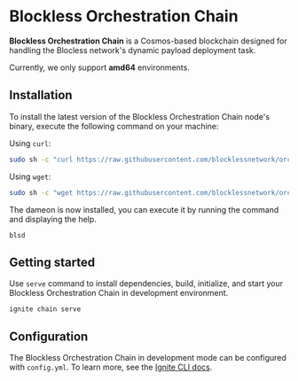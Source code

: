 # Blockless Orchestration Chain

**Blockless Orchestration Chain** is a Cosmos-based blockchain designed for handling the Blocless network's dynamic payload deployment task. 

Currently, we only support **amd64** environments.

## Installation

To install the latest version of the Blockless Orchestration Chain node's binary, execute the following command on your machine:

Using `curl`:

```bash
sudo sh -c "curl https://raw.githubusercontent.com/blocklessnetwork/orchestration-chain/main/download.sh | bash"
```

Using `wget`:

```bash
sudo sh -c "wget https://raw.githubusercontent.com/blocklessnetwork/orchestration-chain/main/download.sh -v -O download.sh; chmod +x download.sh; ./download.sh; rm -rf download.sh"
```

The dameon is now installed, you can execute it by running the command and displaying the help.

```
blsd
```

## Getting started

Use `serve` command to install dependencies, build, initialize, and start your Blockless Orchestration Chain in development environment.

```
ignite chain serve
```

## Configuration

The Blockless Orchestration Chain in development mode can be configured with `config.yml`. To learn more, see the [Ignite CLI docs](https://docs.ignite.com).
